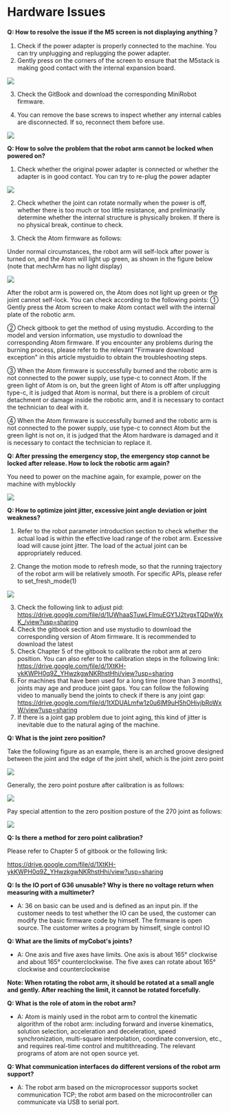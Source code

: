 # Hardware Issues

**Q: How to resolve the issue if the M5 screen is not displaying anything？**

1. Check if the power adapter is properly connected to the machine. You can try unplugging and replugging the power adapter.
2. Gently press on the corners of the screen to ensure that the M5stack is making good contact with the internal expansion board.


![](../../resources/4-SupportAndService/9.Troubleshooting/9.images/hardware_1.png)

3. Check the GitBook and download the corresponding MiniRobot firmware.

4. You can remove the base screws to inspect whether any internal cables are disconnected. If so, reconnect them before use.

![](../../resources/4-SupportAndService/9.Troubleshooting/9.images/hardware_2.png)

**Q: How to solve the problem that the robot arm cannot be locked when powered on?**

1. Check whether the original power adapter is connected or whether the adapter is in good contact. You can try to re-plug the power adapter

![](../../resources/4-SupportAndService/9.Troubleshooting/9.images/hardware_3.png)

2. Check whether the joint can rotate normally when the power is off, whether there is too much or too little resistance, and preliminarily determine whether the internal structure is physically broken. If there is no physical break, continue to check.

3. Check the Atom firmware as follows:

Under normal circumstances, the robot arm will self-lock after power is turned on, and the Atom will light up green, as shown in the figure below (note that mechArm has no light display)

![](../../resources/4-SupportAndService/9.Troubleshooting/9.images/hardware_4.png)

After the robot arm is powered on, the Atom does not light up green or the joint cannot self-lock. You can check according to the following points:
① Gently press the Atom screen to make Atom contact well with the internal plate of the robotic arm.

② Check gitbook to get the method of using mystudio. According to the model and version information, use mystudio to download the corresponding Atom firmware. If you encounter any problems during the burning process, please refer to the relevant "Firmware download exception" in this article mystuidio to obtain the troubleshooting steps.

③ When the Atom firmware is successfully burned and the robotic arm is not connected to the power supply, use type-c to connect Atom. If the green light of Atom is on, but the green light of Atom is off after unplugging type-c, it is judged that Atom is normal, but there is a problem of circuit detachment or damage inside the robotic arm, and it is necessary to contact the technician to deal with it.

④ When the Atom firmware is successfully burned and the robotic arm is not connected to the power supply, use type-c to connect Atom but the green light is not on, it is judged that the Atom hardware is damaged and it is necessary to contact the technician to replace it.

**Q: After pressing the emergency stop, the emergency stop cannot be locked after release. How to lock the robotic arm again?**

You need to power on the machine again, for example, power on the machine with myblockly

![](../../resources/4-SupportAndService/9.Troubleshooting/9.images/hardware_5.png)

**Q: How to optimize joint jitter, excessive joint angle deviation or joint weakness?**

1. Refer to the robot parameter introduction section to check whether the actual load is within the effective load range of the robot arm. Excessive load will cause joint jitter. The load of the actual joint can be appropriately reduced.

2. Change the motion mode to refresh mode, so that the running trajectory of the robot arm will be relatively smooth. For specific APIs, please refer to
set_fresh_mode(1)

![](../../resources/4-SupportAndService/9.Troubleshooting/9.images/hardware_6-0.png)

3. Check the following link to adjust pid: https://drive.google.com/file/d/1UWhaaSTuwLFImuEGY1J2tvgxTQDwWxK_/view?usp=sharing
4. Check the gitbook section and use mystudio to download the corresponding version of Atom firmware. It is recommended to download the latest
5. Check Chapter 5 of the gitbook to calibrate the robot arm at zero position. You can also refer to the calibration steps in the following link: https://drive.google.com/file/d/1XtKH-ykKWPH0q9Z_YHwzkgwNKRhstHhi/view?usp=sharing
6. For machines that have been used for a long time (more than 3 months), joints may age and produce joint gaps. You can follow the following video to manually bend the joints to check if there is any joint gap: https://drive.google.com/file/d/1tXDUALmfw1z0u6lM9uH5hOHivjbRoWxW/view?usp=sharing
7. If there is a joint gap problem due to joint aging, this kind of jitter is inevitable due to the natural aging of the machine.

**Q: What is the joint zero position?**

Take the following figure as an example, there is an arched groove designed between the joint and the edge of the joint shell, which is the joint zero point

![](../../resources/4-SupportAndService/9.Troubleshooting/9.images/hardware_6.png)

Generally, the zero point posture after calibration is as follows:

![](../../resources/4-SupportAndService/9.Troubleshooting/9.images/hardware_7.png)

Pay special attention to the zero position posture of the 270 joint as follows:

![](../../resources/4-SupportAndService/9.Troubleshooting/9.images/hardware_8.png)

**Q: Is there a method for zero point calibration?**

Please refer to Chapter 5 of gitbook or the following link:

https://drive.google.com/file/d/1XtKH-ykKWPH0q9Z_YHwzkgwNKRhstHhi/view?usp=sharing

**Q: Is the IO port of G36 unusable? Why is there no voltage return when measuring with a multimeter?**

- A: 36 on basic can be used and is defined as an input pin. If the customer needs to test whether the IO can be used, the customer can modify the basic firmware code by himself. The firmware is open source. The customer writes a program by himself, single control IO

**Q: What are the limits of myCobot's joints?**

- A: One axis and five axes have limits. One axis is about 165° clockwise and about 165° counterclockwise. The five axes can rotate about 165° clockwise and counterclockwise

**Note: When rotating the robot arm, it should be rotated at a small angle and gently. After reaching the limit, it cannot be rotated forcefully.**


**Q: What is the role of atom in the robot arm?**

- A: Atom is mainly used in the robot arm to control the kinematic algorithm of the robot arm: including forward and inverse kinematics, solution selection, acceleration and deceleration, speed synchronization, multi-square interpolation, coordinate conversion, etc., and requires real-time control and multithreading. The relevant programs of atom are not open source yet.

**Q: What communication interfaces do different versions of the robot arm support?**

- A: The robot arm based on the microprocessor supports socket communication TCP; the robot arm based on the microcontroller can communicate via USB to serial port.


